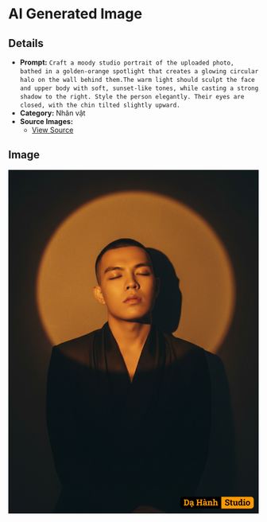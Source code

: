 # AI Generated Image

## Details
- **Prompt:** `Craft a moody studio portrait of the uploaded photo, bathed in a golden-orange spotlight that creates a glowing circular halo on the wall behind them.The warm light should sculpt the face and upper body with soft, sunset-like tones, while casting a strong shadow to the right. Style the person elegantly. Their eyes are closed, with the chin tilted slightly upward.`
- **Category:** Nhân vật
- **Source Images:**
  - [View Source](https://raw.githubusercontent.com/lenzcomvth/ImageLibrary/main/Male.png)

## Image
![AI Generated Image](./image-2025-10-06T20-53-24-997Z-bznbu.png)